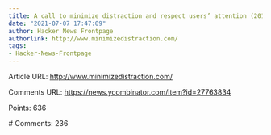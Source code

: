 ```yaml
---
title: A call to minimize distraction and respect users’ attention (2013)
date: "2021-07-07 17:47:09"
author: Hacker News Frontpage
authorlink: http://www.minimizedistraction.com/
tags:
- Hacker-News-Frontpage
---
```


<p>Article URL: <a href="http://www.minimizedistraction.com/">http://www.minimizedistraction.com/</a></p>
<p>Comments URL: <a href="https://news.ycombinator.com/item?id=27763834">https://news.ycombinator.com/item?id=27763834</a></p>
<p>Points: 636</p>
<p># Comments: 236</p>
